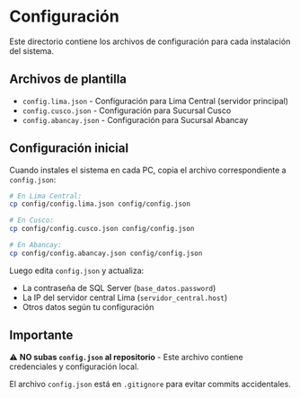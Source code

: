 # Configuración

Este directorio contiene los archivos de configuración para cada instalación del sistema.

## Archivos de plantilla

- `config.lima.json` - Configuración para Lima Central (servidor principal)
- `config.cusco.json` - Configuración para Sucursal Cusco
- `config.abancay.json` - Configuración para Sucursal Abancay

## Configuración inicial

Cuando instales el sistema en cada PC, copia el archivo correspondiente a `config.json`:

```bash
# En Lima Central:
cp config/config.lima.json config/config.json

# En Cusco:
cp config/config.cusco.json config/config.json

# En Abancay:
cp config/config.abancay.json config/config.json
```

Luego edita `config.json` y actualiza:
- La contraseña de SQL Server (`base_datos.password`)
- La IP del servidor central Lima (`servidor_central.host`)
- Otros datos según tu configuración

## Importante

⚠️ **NO subas `config.json` al repositorio** - Este archivo contiene credenciales y configuración local.

El archivo `config.json` está en `.gitignore` para evitar commits accidentales.
